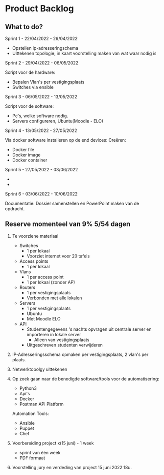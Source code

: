 # Product Backlog

## What to do?

Sprint 1 - 22/04/2022 - 29/04/2022

-	Opstellen ip-adresseringschema
-	Uittekenen topologie, in kaart voorstelling maken van wat waar nodig is

Sprint 2 - 29/04/2022 - 06/05/2022

Script voor de hardware:
-	Bepalen Vlan's per vestigingsplaats
-	Switches via ensible

Sprint 3 - 06/05/2022 - 13/05/2022

Script voor de software:
-	Pc's, welke software nodig.
-	Servers configureren, Ubuntu(Moodle - ELO)


Sprint 4 - 13/05/2022 - 27/05/2022

Via docker software installeren op de end devices:
Creëren:
-	Docker file
-	Docker image
-	Docker container


Sprint 5 - 27/05/2022 - 03/06/2022

-
-


Sprint 6 - 03/06/2022 - 10/06/2022

Documentatie: Dossier samenstellen en PowerPoint maken van de opdracht.


## Reserve momenteel van 9% 5/54 dagen




1) Te voorziene materiaal
	- Switches
		- 1 per lokaal
		- Voorziet internet voor 20 tafels
	- Access points
		- 1 per lokaal
	- Vlans
		- 1 per access point
		- 1 per lokaal (zonder AP)
	- Routers
		- 1 per vestigingsplaats
		- Verbonden met alle lokalen
	- Servers
		- 1 per vestigingsplaats
		- Ubuntu
		- Met Moodle ELO
	- API
		- Studentengegevens 's nachts opvragen uit centrale server en importeren in lokale server
			- Alleen van vestigingsplaats
		- Uitgeschreven studenten verwijderen

2) IP-Adresseringsschema opmaken per vestigingsplaats, 2 vlan's per plaats.

3) Netwerktopolgy uittekenen 

3) Op zoek gaan naar de benodigde software/tools voor de automatisering:
	-	Python3
	-	Api's
	-	Docker
	-	Postman API Platform
	
	Automation Tools:
	-	Ansible
	-	Puppet
	-	Chef
	
4) Voorbereiding project x(15 juni) - 1 week
	-	sprint van één week
	-	PDF formaat
	
5) Voorstelling jury en verdeding van project 15 juni 2022 18u.

	
